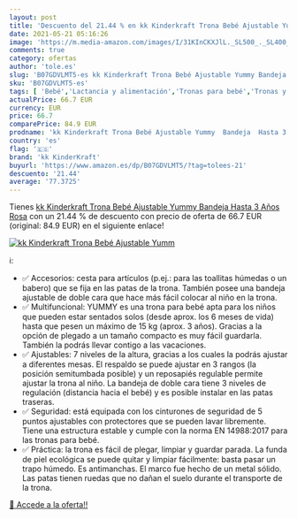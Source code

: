 ```yaml
---
layout: post
title: 'Descuento del 21.44 % en kk Kinderkraft Trona Bebé Ajustable Yumm'
date: 2021-05-21 05:16:26
image: 'https://m.media-amazon.com/images/I/31KInCKXJlL._SL500_._SL400_.jpg'
comments: true
category: ofertas
author: 'tole.es'
slug: 'B07GDVLMT5-es kk Kinderkraft Trona Bebé Ajustable Yummy Bandeja Hasta 3...'
sku: 'B07GDVLMT5-es'
tags: [ 'Bebé','Lactancia y alimentación','Tronas para bebé','Tronas y asientos','bebé','kk kinderkraft','trona', ]
actualPrice: 66.7 EUR
currency: EUR
price: 66.7
comparePrice: 84.9 EUR
prodname: 'kk Kinderkraft Trona Bebé Ajustable Yummy  Bandeja  Hasta 3 Años  Rosa'
country: 'es'
flag: '🇪🇸'
brand: 'kk KinderKraft'
buyurl: 'https://www.amazon.es/dp/B07GDVLMT5/?tag=tolees-21'
descuento: '21.44'
average: '77.3725'
---
```


Tienes [kk Kinderkraft Trona Bebé Ajustable Yummy  Bandeja  Hasta 3 Años  Rosa](https://www.amazon.es/dp/B07GDVLMT5/?tag=tolees-21) con un 21.44 % de descuento con precio de oferta de 66.7 EUR (original: 84.9 EUR) en el siguiente enlace!

[![kk Kinderkraft Trona Bebé Ajustable Yumm](https://m.media-amazon.com/images/I/31KInCKXJlL._SL500_._SL400_.jpg)](https://www.amazon.es/dp/B07GDVLMT5/?tag=tolees-21)

ℹ️:

- ✅ Accesorios: cesta para artículos (p.ej.: para las toallitas húmedas o un babero) que se fija en las patas de la trona. También posee una bandeja ajustable de doble cara que hace más fácil colocar al niño en la trona.
- ✅ Multifuncional: YUMMY es una trona para bebé apta para los niños que pueden estar sentados solos (desde aprox. los 6 meses de vida) hasta que pesen un máximo de 15 kg (aprox. 3 años). Gracias a la opción de plegado a un tamaño compacto es muy fácil guardarla. También la podrás llevar contigo a las vacaciones.
- ✅ Ajustables: 7 niveles de la altura, gracias a los cuales la podrás ajustar a diferentes mesas. El respaldo se puede ajustar en 3 rangos (la posición semitumbada posible) y un reposapiés regulable permite ajustar la trona al niño. La bandeja de doble cara tiene 3 niveles de regulación (distancia hacia el bebé) y es posible instalar en las patas traseras.
- ✅ Seguridad: está equipada con los cinturones de seguridad de 5 puntos ajustables con protectores que se pueden lavar libremente. Tiene una estructura estable y cumple con la norma EN 14988:2017 para las tronas para bebé.
- ✅ Práctica: la trona es fácil de plegar, limpiar y guardar parada. La funda de piel ecológica se puede quitar y limpiar fácilmente: basta pasar un trapo húmedo. Es antimanchas. El marco fue hecho de un metal sólido. Las patas tienen ruedas que no dañan el suelo durante el transporte de la trona.

[🛒 Accede a la oferta!!](https://www.amazon.es/dp/B07GDVLMT5/?tag=tolees-21)
